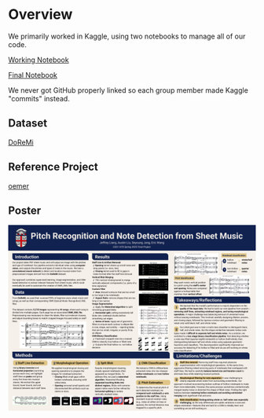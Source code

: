 # Overview

We primarily worked in Kaggle, using two notebooks to manage all of our code. 

[Working Notebook](https://www.kaggle.com/code/apoxieforest/brown-s25-final-project-draft)

[Final Notebook](https://www.kaggle.com/code/apoxieforest/brown-s25-final-notebook)

We never got GitHub properly linked so each group member made Kaggle "commits" instead.


## Dataset

[DoReMi](https://github.com/steinbergmedia/DoReMi)

## Reference Project

[oemer](https://github.com/BreezeWhite/oemer)

## Poster

![Poster](poster.png)
